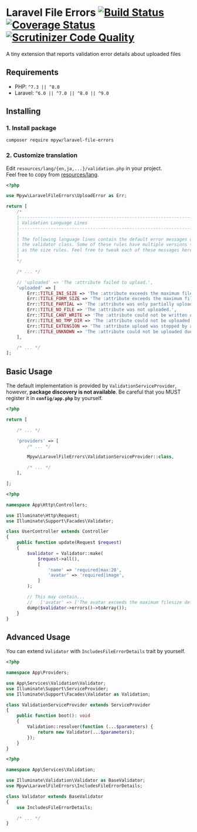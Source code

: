 # Laravel File Errors [![Build Status](https://github.com/mpyw/laravel-file-errors/actions/workflows/ci.yml/badge.svg?branch=master)](https://github.com/mpyw/laravel-file-errors/actions) [![Coverage Status](https://coveralls.io/repos/github/mpyw/laravel-file-errors/badge.svg?branch=master)](https://coveralls.io/github/mpyw/laravel-file-errors?branch=master) [![Scrutinizer Code Quality](https://scrutinizer-ci.com/g/mpyw/laravel-file-errors/badges/quality-score.png?b=master)](https://scrutinizer-ci.com/g/mpyw/laravel-file-errors/?branch=master)

A tiny extension that reports validation error details about uploaded files

## Requirements

- PHP: `^7.3 || ^8.0`
- Laravel: `^6.0 || ^7.0 || ^8.0 || ^9.0`

## Installing

### 1. Install package

```bash
composer require mpyw/laravel-file-errors
```

### 2. Customize translation

Edit `resources/lang/{en,ja,...}/validation.php` in your project.    
Feel free to copy from [resources/lang](https://github.com/mpyw/laravel-file-errors/tree/master/resources/lang).

```php
<?php

use Mpyw\LaravelFileErrors\UploadError as Err;

return [
    /*
    |--------------------------------------------------------------------------
    | Validation Language Lines
    |--------------------------------------------------------------------------
    |
    | The following language lines contain the default error messages used by
    | the validator class. Some of these rules have multiple versions such
    | as the size rules. Feel free to tweak each of these messages here.
    |
    */

    /* ... */

    // 'uploaded' => 'The :attribute failed to upload.',
    'uploaded' => [
        Err::TITLE_INI_SIZE => 'The :attribute exceeds the maximum filesize defined in the server.',
        Err::TITLE_FORM_SIZE => 'The :attribute exceeds the maximum filesize defined in the form.',
        Err::TITLE_PARTIAL => 'The :attribute was only partially uploaded.',
        Err::TITLE_NO_FILE => 'The :attribute was not uploaded.',
        Err::TITLE_CANT_WRITE => 'The :attribute could not be written on disk.',
        Err::TITLE_NO_TMP_DIR => 'The :attribute could not be uploaded; missing temporary directory.',
        Err::TITLE_EXTENSION => 'The :attribute upload was stopped by a PHP extension.',
        Err::TITLE_UNKNOWN => 'The :attribute could not be uploaded due to an unknown error.',
    ],

    /* ... */
];
```

## Basic Usage

The default implementation is provided by `ValidationServiceProvider`, however, **package discovery is not available**.
Be careful that you MUST register it in **`config/app.php`** by yourself.

```php
<?php

return [

    /* ... */

    'providers' => [
        /* ... */

        Mpyw\LaravelFileErrors\ValidationServiceProvider::class,

        /* ... */
    ],

];
```

```php
<?php

namespace App\Http\Controllers;

use Illuminate\Http\Request;
use Illuminate\Support\Facades\Validator;

class UserController extends Controller
{
    public function update(Request $request)
    {
        $validator = Validator::make(
            $request->all(),
            [
                'name' => 'required|max:20',
                'avatar' => 'required|image',
            ]
        );

        // This may contain...
        //   ['avatar' => ['The avatar exceeds the maximum filesize defined in the server.']]
        dump($validator->errors()->toArray());
    }
}
```

## Advanced Usage

You can extend `Validator` with `IncludesFileErrorDetails` trait by yourself.

```php
<?php

namespace App\Providers;

use App\Services\Validation\Validator;
use Illuminate\Support\ServiceProvider;
use Illuminate\Support\Facades\Validator as Validation;

class ValidationServiceProvider extends ServiceProvider
{
    public function boot(): void
    {
        Validation::resolver(function (...$parameters) {
            return new Validator(...$parameters);
        });
    }
}
```

```php
<?php

namespace App\Services\Validation;

use Illuminate\Validation\Validator as BaseValidator;
use Mpyw\LaravelFileErrors\IncludesFileErrorDetails;

class Validator extends BaseValidator
{
    use IncludesFileErrorDetails;

    /* ... */
}
```
